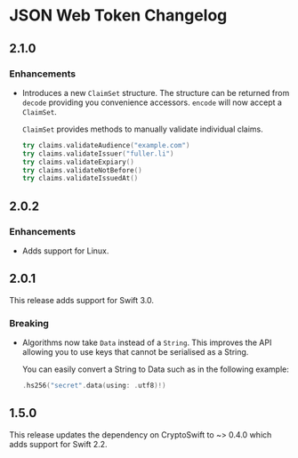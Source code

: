 # JSON Web Token Changelog

## 2.1.0

### Enhancements

- Introduces a new `ClaimSet` structure. The structure can be returned from
  `decode` providing you convenience accessors. `encode` will now accept a
  `ClaimSet`.

  `ClaimSet` provides methods to manually validate individual claims.

  ```swift
  try claims.validateAudience("example.com")
  try claims.validateIssuer("fuller.li")
  try claims.validateExpiary()
  try claims.validateNotBefore()
  try claims.validateIssuedAt()
  ```


## 2.0.2

### Enhancements

- Adds support for Linux.


## 2.0.1

This release adds support for Swift 3.0.

### Breaking

- Algorithms now take `Data` instead of a `String`. This improves the API
  allowing you to use keys that cannot be serialised as a String.

  You can easily convert a String to Data such as in the following example:

  ```swift
  .hs256("secret".data(using: .utf8)!)
  ```


## 1.5.0

This release updates the dependency on CryptoSwift to ~> 0.4.0 which adds
support for Swift 2.2.
